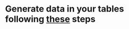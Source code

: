 # Generate data in your tables following [these](https://github.com/Noosarpparashar/startupv2/tree/master/python/dataGenerator/ecart) steps

